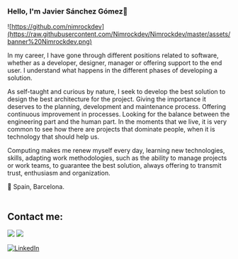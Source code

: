 ### Hello, I'm Javier Sánchez Gómez👋

![https://github.com/nimrockdev](https://raw.githubusercontent.com/Nimrockdev/Nimrockdev/master/assets/banner%20Nimrockdev.png)  


In my career, I have gone through different positions related to software, whether as a developer, designer, manager or offering support to the end user. I understand what happens in the different phases of developing a solution.

As self-taught and curious by nature, I seek to develop the best solution to design the best architecture for the project. Giving the importance it deserves to the planning, development and maintenance process. Offering continuous improvement in processes. Looking for the balance between the engineering part and the human part. In the moments that we live, it is very common to see how there are projects that dominate people, when it is technology that should help us.

Computing makes me renew myself every day, learning new technologies, skills, adapting work methodologies, such as the ability to manage projects or work teams, to guarantee the best solution, always offering to transmit trust, enthusiasm and organization.


📍 Spain, Barcelona.  
</br>
<!--
## Skills
<img src="https://img.shields.io/badge/-javascript-yellowgreen" /> <img src="https://img.shields.io/badge/-Node.js-blue" /> <img src="https://img.shields.io/badge/-MongoDB-green" /> <img src="https://img.shields.io/badge/-MySQL-9cf" /> <img src="https://img.shields.io/badge/-PostgreSQL-lightgrey" />
-->

## Contact me:
<img src="https://img.shields.io/badge/NimrockDev-nimrockdev@gmail.com-informational" />
<img src="https://img.shields.io/badge/Javier-jasago2010@gmail.com-informational" />


<a target="_blank" href="https://www.linkedin.com/in/javier-s%C3%A1nchez-g%C3%B3mez-84418ba1/"><img src="https://img.shields.io/badge/LinkedIn-%230077B5.svg?&style=for-the-badge&logo=linkedin&logoColor=white" alt="LinkedIn"></a>

<!--
**Nimrockdev/Nimrockdev** is a ✨ _special_ ✨ repository because its `README.md` (this file) appears on your GitHub profile.

Here are some ideas to get you started:

- 🔭 I’m currently working on ...
- 🌱 I’m currently learning ...
- 👯 I’m looking to collaborate on ...
- 🤔 I’m looking for help with ...
- 💬 Ask me about ...
- 📫 How to reach me: ...
- 😄 Pronouns: ...
- ⚡ Fun fact: ...
-->
